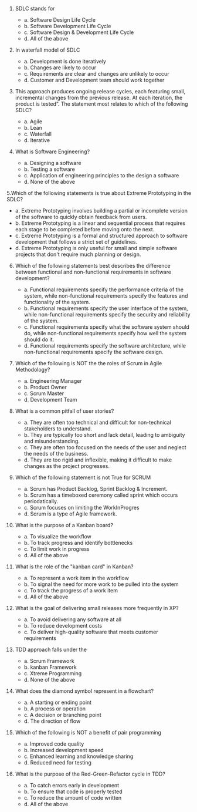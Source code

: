 
1. SDLC stands for
    - a. Software Design Life Cycle
    - b. Software Development Life Cycle
    - c. Software Design & Development Life Cycle
    - d. All of the above

2. In waterfall model of SDLC
    - a. Development is done iteratively
    - b. Changes are likely to occur
    - c. Requirements are clear and changes are unlikely to occur 
    - d. Customer and Development team should work together

3. This approach produces ongoing release cycles, each featuring small, incremental changes from the previous release. At each iteration, the product is tested”. The statement most relates to which of the following SDLC?
   - a. Agile 
   - b. Lean
   - c. Waterfall
   - d. Iterative
  
4. What is Software Engineering?
   - a. Designing a software 
   - b. Testing a software
   - c. Application of engineering principles to the design a software 
   - d. None of the above

5.Which of the following statements is true about Extreme Prototyping in the SDLC?
   - a. Extreme Prototyping involves building a partial or incomplete version of the software to quickly obtain feedback from users. 
   - b. Extreme Prototyping is a linear and sequential process that requires each stage to be completed before moving onto the next.
   - c. Extreme Prototyping is a formal and structured approach to software development that follows a strict set of guidelines.
   - d. Extreme Prototyping is only useful for small and simple software projects that don't require much planning or design.

6. Which of the following statements best describes the difference between functional and non-functional requirements in software development?
   - a. Functional requirements specify the performance criteria of the system, while non-functional requirements specify the features and functionality of the system.
   - b. Functional requirements specify the user interface of the system, while non-functional requirements specify the security and reliability of the system.
   - c. Functional requirements specify what the software system should do, while non-functional requirements specify how well the system should do it. 
   - d. Functional requirements specify the software architecture, while non-functional requirements specify the software design.

7. Which of the following is NOT the the roles of Scrum in Agile Methodology?
   - a. Engineering Manager
   - b. Product Owner
   - c. Scrum Master
   - d. Development Team

8. What is a common pitfall of user stories?
   - a. They are often too technical and difficult for non-technical stakeholders to understand.
   - b. They are typically too short and lack detail, leading to ambiguity and misunderstanding. 
   - c. They are often too focused on the needs of the user and neglect the needs of the business.
   - d. They are too rigid and inflexible, making it difficult to make changes as the project progresses.

9. Which of the following statement is not True for SCRUM
    - a. Scrum has Product Backlog, Sprint Backlog & Increment. 
    - b. Scrum has a timeboxed ceremony called sprint which occurs periodatically.
    - c. Scrum focuses on limiting the WorkInProgres 
    - d. Scrum is a type of Agile framework.

10. What is the purpose of a Kanban board?
    - a. To visualize the workflow
    - b. To track progress and identify bottlenecks
    - c. To limit work in progress
    - d. All of the above 

11. What is the role of the "kanban card" in Kanban?
    - a. To represent a work item in the workflow
    - b. To signal the need for more work to be pulled into the system
    - c. To track the progress of a work item
    - d. All of the above 

12. What is the goal of delivering small releases more frequently in XP?
    - a. To avoid delivering any software at all
    - b. To reduce development costs
    - c. To deliver high-quality software that meets customer requirements 

13. TDD approach falls under the
    - a. Scrum Framework
    - b. kanban Framework
    - c. Xtreme Programming 
    - d. None of the above
  
14. What does the diamond symbol represent in a flowchart?
    - a. A starting or ending point
    - b. A process or operation
    - c. A decision or branching point
    - d. The direction of flow

15. Which of the following is NOT a benefit of pair programming
    - a. Improved code quality
    - b. Increased development speed
    - c. Enhanced learning and knowledge sharing
    - d. Reduced need for testing
  
16. What is the purpose of the Red-Green-Refactor cycle in TDD?
    - a. To catch errors early in development
    - b. To ensure that code is properly tested
    - c. To reduce the amount of code written
    - d. All of the above 